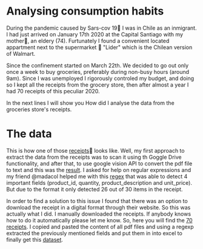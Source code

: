 <p><h1>Analysing consumption habits</h1></p>

During the pandemic caused by Sars-cov 19🦠 I was in Chile as an inmigrant. I had just arrived on January 17th 2020 at the Capital Santiago with my mother👵, an eldery (74). Furtunately I found a convenient located appartment next to the supermarket 🛒 "Lider" which is the Chilean version of Walmart.

Since the confinement started on March 22th. We decided to go out only once a week to buy groceries, preferably during non-busy hours (around 9am). Since I was unemployed I rigorously controled my budget, and doing so I kept all the receipts from the grocery store, then after almost a year I had 70 receipts of this peculiar 2020.

In the next lines I will show you How did I analyse the data from the groceries store's receipts.

<p><h1>The data</h1></p>
This is how one of those <a href="https://drive.google.com/file/d/1UBuSZwed86JgsYzJH0pmkTx4Lo_oitp1/view?usp=sharing">receipts</a>🧾 looks like. Well, my first approach to extract the data from the receipts was to scan it using th Goggle Drive functionality, and after that, to use google vision API to convert the pdf file to text and this was the <a href="https://drive.google.com/file/d/10v3jhFpseSjfe4ou2N1j2Wkr5FRd2wmK/view?usp=sharing" >result</a>. I asked for help on regular expressions and my friend @madacol helped me with this <a href="https://regex101.com/r/cr2Acv/3/">regex</a> that was able to detect 4 important fields (product_id, quantity, product_description and unit_price). But due to the format it only detected 26 out of 30 items in the receipt.

In order to find a solution to this issue I found that there was an option to download the receipt in a digital format through their website. So this was actually what I did. I manually downloaded the receipts. If anybody knows how to do it automatically please let me know. So, here you will find the <a href="https://drive.google.com/file/d/1cl0NC4IE9-H6zNncszAjTW1GglVdRhB-/view?usp=sharing">70 receipts</a>. I copied and pasted the content of all pdf files and using a regexp extracted the previously mentioned fields and put them in into excel to finally get this <a href= "https://drive.google.com/file/d/1O1gUBz0_aSfuZKJR7gGhGkklHe-wm9UX/view?usp=sharing">dataset</a>.
